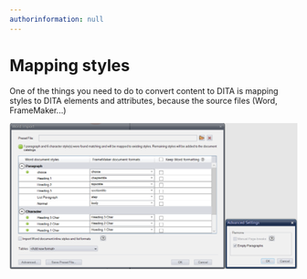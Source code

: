 ```yaml
---
authorinformation: null
---
```


# Mapping styles

One of the things you need to do to convert content to DITA is mapping styles to DITA elements and attributes, because the source files \(Word, FrameMaker...\)

![](../../../../.gitbook/assets/style_mapping_in_fm.png)

